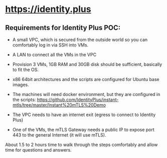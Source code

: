 # https://identity.plus

## Requirements for Identity Plus POC:
- A small VPC, which is secured from the outside world so you can comfortably log in via SSH into VMs.
- A LAN to connect all the VMs in the VPC

- Provision 3 VMs, 1GB RAM and 30GB disk should be sufficient, basically to fit the OS. 
- x86 64bit architectures and the scripts are configured for Ubuntu base images.

- The machines will need docker environment, but they are configured in the scripts: https://github.com/IdentityPlus/instant-mtls/tree/master/Instant%20mTLS%20Demo

- The VPC needs to have an internet exit (egress to connect to Identity Plus)

- One of the VMs, the mTLS Gateway needs a public IP to expose port 443 to the general Internet (it will use mTLS).

About 1.5 to 2 hours time to walk through the steps comfortably and allow time for questions and answers.

